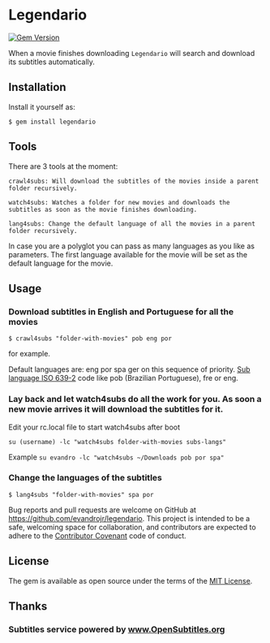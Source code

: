 # Legendario

[![Gem Version](https://badge.fury.io/rb/legendario.svg)](https://badge.fury.io/rb/legendario)

When a movie finishes downloading `Legendario` will search and download its subtitles automatically.

## Installation


Install it yourself as:

    $ gem install legendario


## Tools

There are 3 tools at the moment:

    crawl4subs: Will download the subtitles of the movies inside a parent folder recursively.

    watch4subs: Watches a folder for new movies and downloads the subtitles as soon as the movie finishes downloading.

    lang4subs: Change the default language of all the movies in a parent folder recursively.


In case you are a polyglot you can pass as many languages as you like as parameters. The first language available for the movie will be set as the default language for the movie.

## Usage

### Download subtitles in English and Portuguese for all the movies  

    $ crawl4subs "folder-with-movies" pob eng por

for example.

Default languages are: eng por spa ger on this sequence of priority. [Sub language ISO 639-2](https://github.com/byroot/ruby-osdb/blob/master/lib/osdb/language.rb) code like pob (Brazilian Portuguese), fre or eng.

### Lay back and let watch4subs do all the work for you. As soon a new movie arrives it will download the subtitles for it.  

Edit your rc.local file to start watch4subs after boot

    su (username) -lc "watch4subs folder-with-movies subs-langs"  

Example
`su evandro -lc "watch4subs ~/Downloads pob por spa"`


### Change the languages of the subtitles

    $ lang4subs "folder-with-movies" spa por


Bug reports and pull requests are welcome on GitHub at https://github.com/evandrojr/legendario. This project is intended to be a safe, welcoming space for collaboration, and contributors are expected to adhere to the [Contributor Covenant](contributor-covenant.org) code of conduct.


## License

The gem is available as open source under the terms of the [MIT License](http://opensource.org/licenses/MIT).

## Thanks

### Subtitles service powered by www.OpenSubtitles.org
